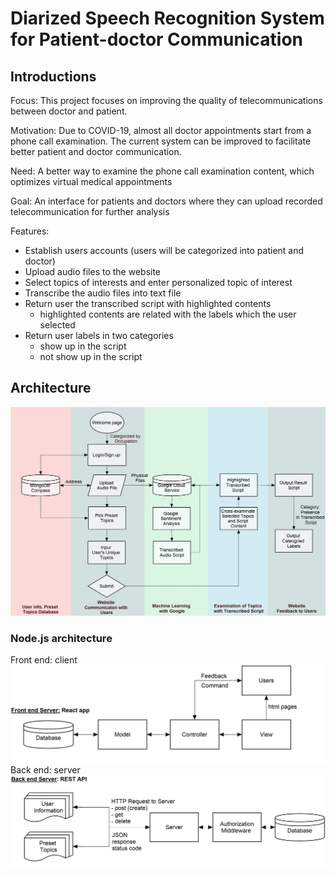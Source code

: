 # Diarized Speech Recognition System for Patient-doctor Communication 
## Introductions
Focus: This project focuses on improving the quality of telecommunications between doctor and patient.

Motivation: Due to COVID-19, almost all doctor appointments start from a phone call examination. The current system can be improved to facilitate better patient and doctor communication. 

Need: A better way to examine the phone call examination content, which optimizes virtual medical appointments

Goal: An interface for patients and doctors where they can upload recorded telecommunication for further analysis

Features:
* Establish users accounts (users will be categorized into patient and doctor)
* Upload audio files to the website
* Select topics of interests and enter personalized topic of interest
* Transcribe the audio files into text file 
* Return user the transcribed script with highlighted contents
  * highlighted contents are related with the labels which the user selected
* Return user labels in two categories 
  * show up in the script
  * not show up in the script

## Architecture
![Overall_Architecture](/Flow_diagrams/Overall_Architecture.jpg)

### Node.js architecture
Front end: client 
![Front_end](/Flow_diagrams/Front_end.jpg)
Back end: server
![Back_end](/Flow_diagrams/Back_end.jpg)
